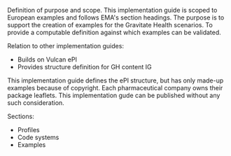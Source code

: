 Definition of purpose and scope. This implementation guide is scoped to European examples and follows EMA's section headings. The purpose is to support the creation of examples for the Gravitate Health scenarios. To provide a computable definition against which examples can be validated.

Relation to other implementation guides:
* Builds on Vulcan ePI
* Provides structure definition for GH content IG

This implementation guide defines the ePI structure, but has only made-up examples because of copyright.
Each pharmaceutical company owns their package leaflets. This implementation gude can be published without any such consideration.

Sections:

* Profiles
* Code systems
* Examples
